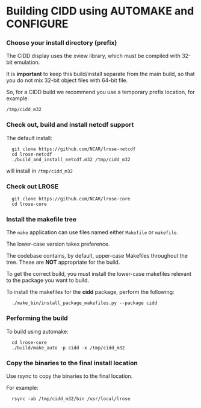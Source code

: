 # Building CIDD using AUTOMAKE and CONFIGURE

### Choose your install directory (prefix)

The CIDD display uses the xview library, which must be compiled with 32-bit emulation.

It is **important** to keep this build/install separate from the main build,
so that you do not mix 32-bit object files with 64-bit file.

So, for a CIDD build we recommend you use a temporary prefix location, for example:

  `/tmp/cidd_m32`

### Check out, build and install netcdf support

The default install:

```
  git clone https://github.com/NCAR/lrose-netcdf
  cd lrose-netcdf
  ./build_and_install_netcdf.m32 /tmp/cidd_m32
```

will install in `/tmp/cidd_m32`

### Check out LROSE

```
  git clone https://github.com/NCAR/lrose-core
  cd lrose-core
```

### Install the makefile tree

The `make` application can use files named either `Makefile` or `makefile`.

The lower-case version takes preference.

The codebase contains, by default, upper-case Makefiles throughout the tree. These are **NOT** appropriate for the build.

To get the correct build, you must install the lower-case makefiles relevant to the package you want to build.

To install the makefiles for the **cidd** package, perform the following:

```
  ./make_bin/install_package_makefiles.py --package cidd
```

### Performing the build

To build using automake:

```
  cd lrose-core
  ./build/make_auto -p cidd -x /tmp/cidd_m32
```

### Copy the binaries to the final install location

Use rsync to copy the binaries to the final location.

For example:

```
  rsync -ab /tmp/cidd_m32/bin /usr/local/lrose
```
